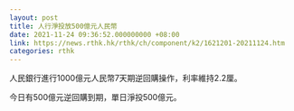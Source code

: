```yaml
---
layout: post
title: 人行淨投放500億元人民幣
date: 2021-11-24 09:36:52.000000000 +08:00
link: https://news.rthk.hk/rthk/ch/component/k2/1621201-20211124.htm
categories: rthk
---
```


人民銀行進行1000億元人民幣7天期逆回購操作，利率維持2.2厘。

今日有500億元逆回購到期，單日淨投500億元。
